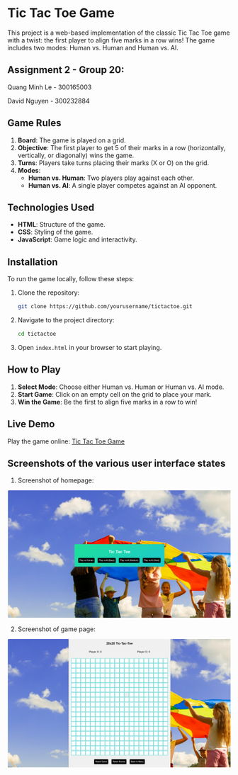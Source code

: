 # Tic Tac Toe Game

This project is a web-based implementation of the classic Tic Tac Toe game with a twist: the first player to align five marks in a row wins! The game includes two modes: Human vs. Human and Human vs. AI.

## Assignment 2 - Group 20:

Quang Minh Le - 300165003

David Nguyen - 300232884

## Game Rules

1. **Board**: The game is played on a grid.
2. **Objective**: The first player to get 5 of their marks in a row (horizontally, vertically, or diagonally) wins the game.
3. **Turns**: Players take turns placing their marks (X or O) on the grid.
4. **Modes**: 
    - **Human vs. Human**: Two players play against each other.
    - **Human vs. AI**: A single player competes against an AI opponent.

## Technologies Used

- **HTML**: Structure of the game.
- **CSS**: Styling of the game.
- **JavaScript**: Game logic and interactivity.

## Installation

To run the game locally, follow these steps:

1. Clone the repository:
    ```bash
    git clone https://github.com/yourusername/tictactoe.git
    ```
2. Navigate to the project directory:
    ```bash
    cd tictactoe
    ```
3. Open `index.html` in your browser to start playing.

## How to Play

1. **Select Mode**: Choose either Human vs. Human or Human vs. AI mode.
2. **Start Game**: Click on an empty cell on the grid to place your mark.
3. **Win the Game**: Be the first to align five marks in a row to win!

## Live Demo

Play the game online: [Tic Tac Toe Game](https://david5x5tictactoe.netlify.app)

## Screenshots of the various user interface states

1. Screenshot of homepage:

![Screenshot of homepage](docs/design_system/Hompage.png)

2. Screenshot of game page:

![Screenshot of game page](docs/design_system/GamePage.png)

